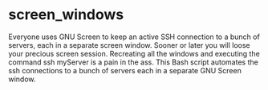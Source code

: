 # screen_windows
Everyone uses GNU Screen to keep an active SSH connection to a bunch of servers, each in a separate screen window. Sooner or later you will loose your precious screen session. Recreating all the windows and executing the command ssh myServer is a pain in the ass. This Bash script automates the ssh connections to a bunch of servers each in a separate GNU Screen window.
